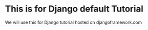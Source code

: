 # This is for Django default Tutorial

We will use this for Django tutorial hosted on djangoframework.com

